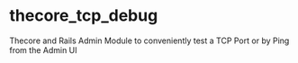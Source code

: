# thecore_tcp_debug
Thecore and Rails Admin Module to conveniently test a TCP Port or by Ping from the Admin UI
